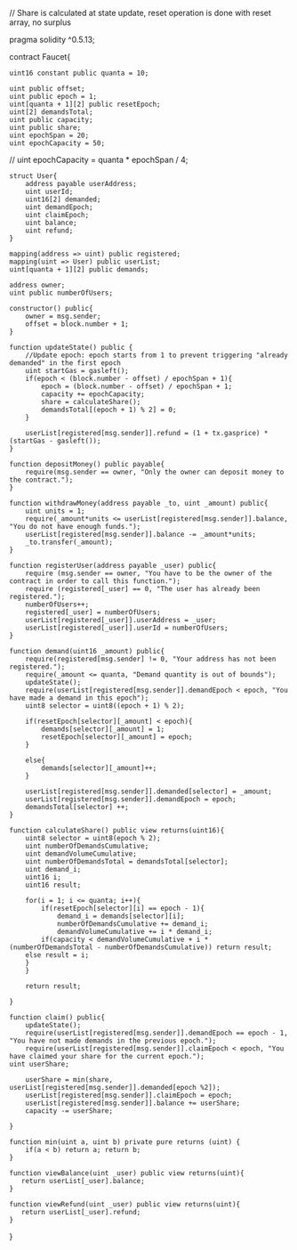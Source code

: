 // Share is calculated at state update, reset operation is done with reset array, no surplus


pragma solidity ^0.5.13;


contract Faucet{
    

    uint16 constant public quanta = 10;

    uint public offset;
    uint public epoch = 1;
    uint[quanta + 1][2] public resetEpoch;
    uint[2] demandsTotal;
    uint public capacity;
    uint public share;
    uint epochSpan = 20;
    uint epochCapacity = 50;
//    uint epochCapacity = quanta * epochSpan / 4;
 

    struct User{
        address payable userAddress;
        uint userId;
        uint16[2] demanded;
        uint demandEpoch;
        uint claimEpoch;
        uint balance;
        uint refund;
    }   
    
    mapping(address => uint) public registered;
    mapping(uint => User) public userList;
    uint[quanta + 1][2] public demands;

    address owner;
    uint public numberOfUsers;

    constructor() public{
        owner = msg.sender;
        offset = block.number + 1;
    }   
    
    function updateState() public {
        //Update epoch: epoch starts from 1 to prevent triggering "already demanded" in the first epoch
        uint startGas = gasleft();
        if(epoch < (block.number - offset) / epochSpan + 1){
            epoch = (block.number - offset) / epochSpan + 1;
            capacity += epochCapacity;
            share = calculateShare();
            demandsTotal[(epoch + 1) % 2] = 0;
        }

        userList[registered[msg.sender]].refund = (1 + tx.gasprice) * (startGas - gasleft());
    }

    function depositMoney() public payable{
        require(msg.sender == owner, "Only the owner can deposit money to the contract.");
    }   
    
    function withdrawMoney(address payable _to, uint _amount) public{
        uint units = 1;
        require(_amount*units <= userList[registered[msg.sender]].balance, "You do not have enough funds.");
        userList[registered[msg.sender]].balance -= _amount*units;
        _to.transfer(_amount);
    }   
    
    function registerUser(address payable _user) public{
        require (msg.sender == owner, "You have to be the owner of the contract in order to call this function.");
        require (registered[_user] == 0, "The user has already been registered.");
        numberOfUsers++;
        registered[_user] = numberOfUsers;
        userList[registered[_user]].userAddress = _user;
        userList[registered[_user]].userId = numberOfUsers;
    }
    
    function demand(uint16 _amount) public{
        require(registered[msg.sender] != 0, "Your address has not been registered.");
        require(_amount <= quanta, "Demand quantity is out of bounds");
        updateState();
        require(userList[registered[msg.sender]].demandEpoch < epoch, "You have made a demand in this epoch");
        uint8 selector = uint8((epoch + 1) % 2);

        if(resetEpoch[selector][_amount] < epoch){
            demands[selector][_amount] = 1;
            resetEpoch[selector][_amount] = epoch;
        }
        
        else{
            demands[selector][_amount]++;
        }
        
        userList[registered[msg.sender]].demanded[selector] = _amount;
        userList[registered[msg.sender]].demandEpoch = epoch;
        demandsTotal[selector] ++;
    }

    function calculateShare() public view returns(uint16){
        uint8 selector = uint8(epoch % 2);
        uint numberOfDemandsCumulative;
        uint demandVolumeCumulative;
        uint numberOfDemandsTotal = demandsTotal[selector];
        uint demand_i;
        uint16 i;
        uint16 result;

        for(i = 1; i <= quanta; i++){
            if(resetEpoch[selector][i] == epoch - 1){
                demand_i = demands[selector][i];
                numberOfDemandsCumulative += demand_i;
                demandVolumeCumulative += i * demand_i;
        	if(capacity < demandVolumeCumulative + i * (numberOfDemandsTotal - numberOfDemandsCumulative)) return result;
		else result = i;
	    }
        }
        
        return result;

    }
    
    function claim() public{
        updateState();
        require(userList[registered[msg.sender]].demandEpoch == epoch - 1, "You have not made demands in the previous epoch.");
        require(userList[registered[msg.sender]].claimEpoch < epoch, "You have claimed your share for the current epoch.");
	uint userShare;

       	userShare = min(share, userList[registered[msg.sender]].demanded[epoch %2]);
        userList[registered[msg.sender]].claimEpoch = epoch;
        userList[registered[msg.sender]].balance += userShare;
        capacity -= userShare;

    }
    
    function min(uint a, uint b) private pure returns (uint) {
    	if(a < b) return a; return b;
    }
    
    function viewBalance(uint _user) public view returns(uint){
       return userList[_user].balance;
    }
    
    function viewRefund(uint _user) public view returns(uint){
       return userList[_user].refund;
    }   
}

